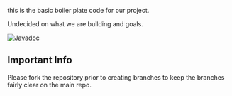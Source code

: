 this is the basic boiler plate code for our project.

Undecided on what we are building and goals.

[![Javadoc](https://img.shields.io/badge/JavaDoc-Online-green)](https://jjszaniszlo.github.io/groupApplication/javadoc/)

## Important Info
Please fork the repository prior to creating branches to keep the branches fairly clear on the main repo.
